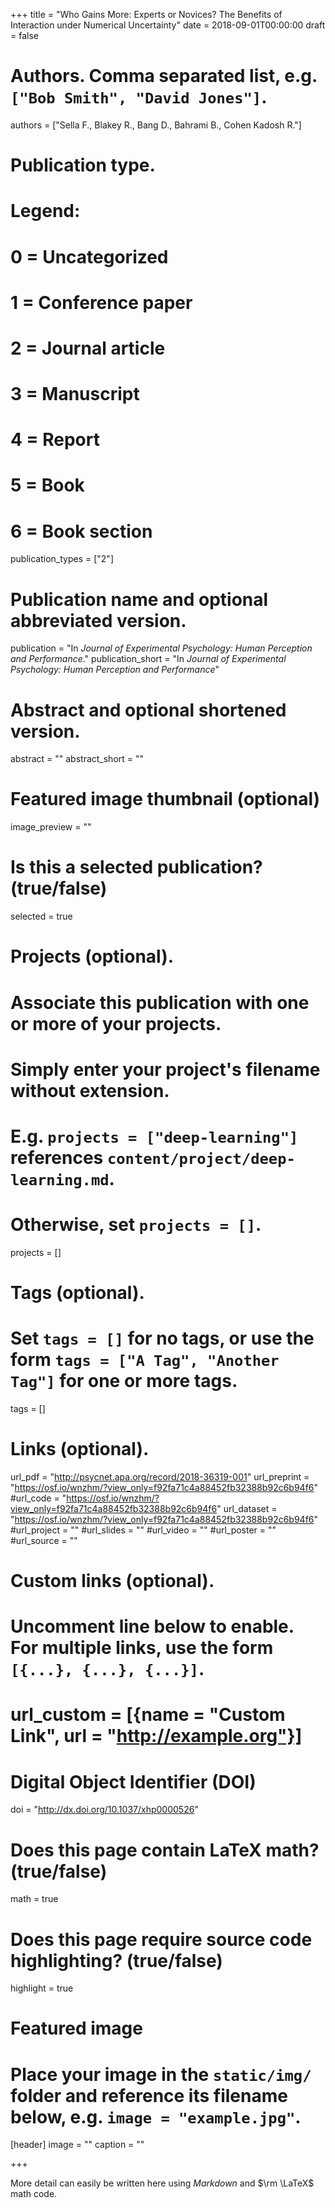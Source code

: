 +++
title = "Who Gains More: Experts or Novices? The Benefits of Interaction under Numerical Uncertainty"
date = 2018-09-01T00:00:00
draft = false

# Authors. Comma separated list, e.g. `["Bob Smith", "David Jones"]`.
authors = ["Sella F., Blakey R., Bang D., Bahrami B., Cohen Kadosh R."]

# Publication type.
# Legend:
# 0 = Uncategorized
# 1 = Conference paper
# 2 = Journal article
# 3 = Manuscript
# 4 = Report
# 5 = Book
# 6 = Book section
publication_types = ["2"]

# Publication name and optional abbreviated version.
publication = "In *Journal of Experimental Psychology: Human Perception and Performance*."
publication_short = "In *Journal of Experimental Psychology: Human Perception and Performance*"

# Abstract and optional shortened version.
abstract = ""
abstract_short = ""

# Featured image thumbnail (optional)
image_preview = ""

# Is this a selected publication? (true/false)
selected = true

# Projects (optional).
#   Associate this publication with one or more of your projects.
#   Simply enter your project's filename without extension.
#   E.g. `projects = ["deep-learning"]` references `content/project/deep-learning.md`.
#   Otherwise, set `projects = []`.
projects = []

# Tags (optional).
#   Set `tags = []` for no tags, or use the form `tags = ["A Tag", "Another Tag"]` for one or more tags.
tags = []

# Links (optional).
url_pdf = "http://psycnet.apa.org/record/2018-36319-001"
url_preprint = "https://osf.io/wnzhm/?view_only=f92fa71c4a88452fb32388b92c6b94f6"
#url_code = "https://osf.io/wnzhm/?view_only=f92fa71c4a88452fb32388b92c6b94f6"
url_dataset = "https://osf.io/wnzhm/?view_only=f92fa71c4a88452fb32388b92c6b94f6"
#url_project = ""
#url_slides = ""
#url_video = ""
#url_poster = ""
#url_source = ""

# Custom links (optional).
#   Uncomment line below to enable. For multiple links, use the form `[{...}, {...}, {...}]`.
# url_custom = [{name = "Custom Link", url = "http://example.org"}]

# Digital Object Identifier (DOI)
doi = "http://dx.doi.org/10.1037/xhp0000526"

# Does this page contain LaTeX math? (true/false)
math = true

# Does this page require source code highlighting? (true/false)
highlight = true

# Featured image
# Place your image in the `static/img/` folder and reference its filename below, e.g. `image = "example.jpg"`.
[header]
image = ""
caption = ""

+++

More detail can easily be written here using *Markdown* and $\rm \LaTeX$ math code.
